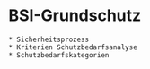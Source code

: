 # BSI-Grundschutz

```
* Sicherheitsprozess
* Kriterien Schutzbedarfsanalyse
* Schutzbedarfskategorien
```
